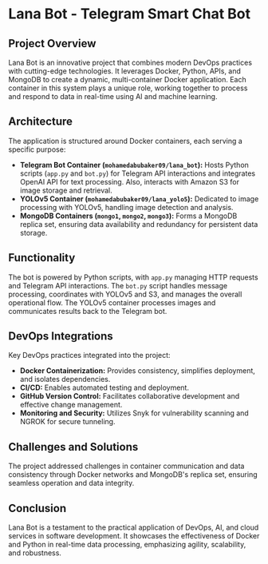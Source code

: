 # Lana Bot - Telegram Smart Chat Bot

## Project Overview

Lana Bot is an innovative project that combines modern DevOps practices with cutting-edge technologies. It leverages Docker, Python, APIs, and MongoDB to create a dynamic, multi-container Docker application. Each container in this system plays a unique role, working together to process and respond to data in real-time using AI and machine learning.

## Architecture

The application is structured around Docker containers, each serving a specific purpose:

- **Telegram Bot Container (`mohamedabubaker09/lana_bot`):** Hosts Python scripts (`app.py` and `bot.py`) for Telegram API interactions and integrates OpenAI API for text processing. Also, interacts with Amazon S3 for image storage and retrieval.
- **YOLOv5 Container (`mohamedabubaker09/lana_yolo5`):** Dedicated to image processing with YOLOv5, handling image detection and analysis.
- **MongoDB Containers (`mongo1`, `mongo2`, `mongo3`):** Forms a MongoDB replica set, ensuring data availability and redundancy for persistent data storage.

## Functionality

The bot is powered by Python scripts, with `app.py` managing HTTP requests and Telegram API interactions. The `bot.py` script handles message processing, coordinates with YOLOv5 and S3, and manages the overall operational flow. The YOLOv5 container processes images and communicates results back to the Telegram bot.

## DevOps Integrations

Key DevOps practices integrated into the project:

- **Docker Containerization:** Provides consistency, simplifies deployment, and isolates dependencies.
- **CI/CD:** Enables automated testing and deployment.
- **GitHub Version Control:** Facilitates collaborative development and effective change management.
- **Monitoring and Security:** Utilizes Snyk for vulnerability scanning and NGROK for secure tunneling.

## Challenges and Solutions

The project addressed challenges in container communication and data consistency through Docker networks and MongoDB's replica set, ensuring seamless operation and data integrity.

## Conclusion

Lana Bot is a testament to the practical application of DevOps, AI, and cloud services in software development. It showcases the effectiveness of Docker and Python in real-time data processing, emphasizing agility, scalability, and robustness.


